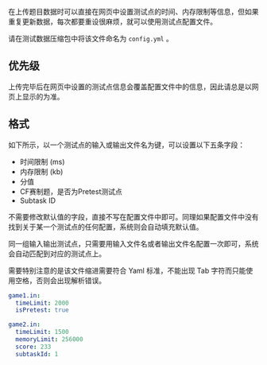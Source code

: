 在上传题目数据时可以直接在网页中设置测试点的时间、内存限制等信息，但如果重复更新数据，每次都要重设很麻烦，就可以使用测试点配置文件。

请在测试数据压缩包中将该文件命名为 `config.yml` 。

## 优先级

上传完毕后在网页中设置的测试点信息会覆盖配置文件中的信息，因此请总是以网页上显示的为准。

## 格式

如下所示，以一个测试点的输入或输出文件名为键，可以设置以下五条字段：
 - 时间限制 (ms)
 - 内存限制 (kb)
 - 分值
 - CF赛制题，是否为Pretest测试点
 - Subtask ID

不需要修改默认值的字段，直接不写在配置文件中即可。同理如果配置文件中没有找到关于某一个测试点的任何配置，系统则会自动填充默认值。

同一组输入输出测试点，只需要用输入文件名或者输出文件名配置一次即可，系统会自动匹配到对应的测试点上。

需要特别注意的是该文件缩进需要符合 Yaml 标准，不能出现 Tab 字符而只能使用空格，否则会出现解析错误。

```yaml
game1.in:
  timeLimit: 2000
  isPretest: true

game2.in:
  timeLimit: 1500
  memoryLimit: 256000
  score: 233
  subtaskId: 1
```

